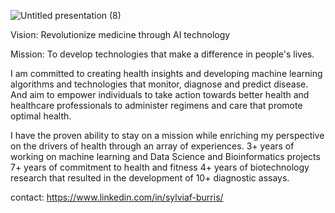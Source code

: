 

![Untitled presentation (8)](https://user-images.githubusercontent.com/72816797/132631133-6ba27c0b-90fc-4399-a160-d005c501768f.jpg)

Vision: Revolutionize medicine through AI technology

Mission: To develop technologies that make a difference in people's lives.

I am committed to creating health insights and developing machine learning algorithms and technologies that monitor, diagnose and predict disease.   And aim to empower individuals to take action towards better health and healthcare professionals to administer regimens and care that promote optimal health. 

I have the proven ability to stay on a mission while enriching my perspective on the drivers of health through an array of experiences.
 3+ years of working on machine learning and Data Science  and Bioinformatics projects
7+ years of commitment to health and fitness
4+ years of biotechnology research that resulted in the development of 10+ diagnostic assays.

contact: https://www.linkedin.com/in/sylviaf-burris/
